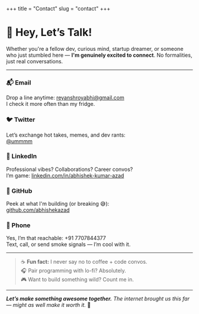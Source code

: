 +++
title = "Contact"
slug = "contact"
+++

# 👋 Hey, Let’s Talk!

Whether you're a fellow dev, curious mind, startup dreamer, or someone who just stumbled here — **I'm genuinely excited to connect**. No formalities, just real conversations.

---

### 📬 Email  
Drop a line anytime: [reyanshroyabhi@gmail.com](mailto:reyanshroyabhi@gmail.com)  
I check it more often than my fridge.

### 🐦 Twitter  
Let’s exchange hot takes, memes, and dev rants:  
[@ummmm](https://reyxx777.github.io/X-redirect-X/)

### 💼 LinkedIn  
Professional vibes? Collaborations? Career convos?  
I’m game: [linkedin.com/in/abhishek-kumar-azad](https://linkedin.com/in/abhishek-kumar-azad)

### 🐙 GitHub  
Peek at what I'm building (or breaking 😅):  
[github.com/abhishekazad](https://github.com/ReyXX777)

### 📱 Phone  
Yes, I’m that reachable: +91 7707844377  
Text, call, or send smoke signals — I’m cool with it.

---

> ☕ **Fun fact:** I never say no to coffee + code convos.  
> 🎧 Pair programming with lo-fi? Absolutely.  
> 🎮 Want to build something wild? Count me in.

---

_**Let’s make something awesome together.** The internet brought us this far — might as well make it worth it._ 🚀
